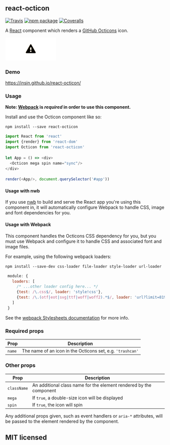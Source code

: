 ## react-octicon

[![Travis][build-badge]][build]
[![npm package][npm-badge]][npm]
[![Coveralls][coveralls-badge]][coveralls]

A [React](https://facebook.github.io/react/) component which renders a [GitHub Octicons](https://octicons.github.com/) icon.

![All Octicons](octicons.gif)

### Demo

https://insin.github.io/react-octicon/

### Usage

**Note: [Webpack](http://webpack.github.io/) is _required_ in order to use this component.**

Install and use the Octicon component like so:

```
npm install --save react-octicon
```

```js
import React from 'react'
import {render} from 'react-dom'
import Octicon from 'react-octicon'

let App = () => <div>
  <Octicon mega spin name="sync"/>
</div>

render(<App/>, document.querySelector('#app'))
```

#### Usage with nwb

If you use [nwb](https://github.com/insin/nwb) to build and serve the React app you're using this component in, it will automatically configure Webpack to handle CSS, image and font dependencies for you.

#### Usage with Webpack

This component handles the Octicons CSS dependency for you, but you must use Webpack and configure it to handle CSS and associated font and image files.

For example, using the following webpack loaders:

```
npm install --save-dev css-loader file-loader style-loader url-loader
```

```js
 module: {
   loaders: [
     /* ...other loader config here... */
     {test: /\.css$/, loader: 'style!css'},
     {test: /\.(otf|eot|svg|ttf|woff|woff2).*$/, loader: 'url?limit=8192'}
   ]
 }
```

See the [webpack Stylesheets documentation](http://webpack.github.io/docs/stylesheets.html) for more info.

### Required props

Prop | Description
---- | -------------
`name` | The name of an icon in the Octicons set, e.g. `'trashcan'`

### Other props

Prop | Description
---- | -------------
`className` | An additional class name for the element rendered by the component
`mega` | If `true`, a double-size icon will be displayed
`spin` | If `true`, the icon will spin

Any additional props given, such as event handlers or `aria-*` attributes, will be passed to the element rendered by the component.

## MIT licensed

[build-badge]: https://img.shields.io/travis/insin/react-octicon/master.svg?style=flat-square
[build]: https://travis-ci.org/insin/react-octicon

[npm-badge]: https://img.shields.io/npm/v/react-octicon.svg?style=flat-square
[npm]: https://www.npmjs.org/package/react-octicon

[coveralls-badge]: https://img.shields.io/coveralls/insin/react-octicon/master.svg?style=flat-square
[coveralls]: https://coveralls.io/github/insin/react-octicon
